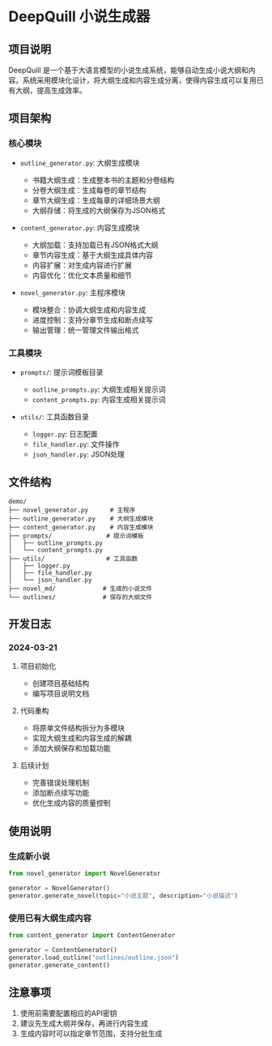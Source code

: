 # DeepQuill 小说生成器

## 项目说明
DeepQuill 是一个基于大语言模型的小说生成系统，能够自动生成小说大纲和内容。系统采用模块化设计，将大纲生成和内容生成分离，使得内容生成可以复用已有大纲，提高生成效率。

## 项目架构

### 核心模块
- `outline_generator.py`: 大纲生成模块
  - 书籍大纲生成：生成整本书的主题和分卷结构
  - 分卷大纲生成：生成每卷的章节结构
  - 章节大纲生成：生成每章的详细场景大纲
  - 大纲存储：将生成的大纲保存为JSON格式
  
- `content_generator.py`: 内容生成模块
  - 大纲加载：支持加载已有JSON格式大纲
  - 章节内容生成：基于大纲生成具体内容
  - 内容扩展：对生成内容进行扩展
  - 内容优化：优化文本质量和细节
  
- `novel_generator.py`: 主程序模块
  - 模块整合：协调大纲生成和内容生成
  - 进度控制：支持分章节生成和断点续写
  - 输出管理：统一管理文件输出格式

### 工具模块
- `prompts/`: 提示词模板目录
  - `outline_prompts.py`: 大纲生成相关提示词
  - `content_prompts.py`: 内容生成相关提示词
  
- `utils/`: 工具函数目录
  - `logger.py`: 日志配置
  - `file_handler.py`: 文件操作
  - `json_handler.py`: JSON处理

## 文件结构
```
demo/
├── novel_generator.py      # 主程序
├── outline_generator.py    # 大纲生成模块
├── content_generator.py    # 内容生成模块
├── prompts/               # 提示词模板
│   ├── outline_prompts.py
│   └── content_prompts.py
├── utils/                 # 工具函数
│   ├── logger.py
│   ├── file_handler.py
│   └── json_handler.py
├── novel_md/             # 生成的小说文件
└── outlines/             # 保存的大纲文件
```

## 开发日志

### 2024-03-21
1. 项目初始化
   - 创建项目基础结构
   - 编写项目说明文档

2. 代码重构
   - 将原单文件结构拆分为多模块
   - 实现大纲生成和内容生成的解耦
   - 添加大纲保存和加载功能

3. 后续计划
   - 完善错误处理机制
   - 添加断点续写功能
   - 优化生成内容的质量控制

## 使用说明

### 生成新小说
```python
from novel_generator import NovelGenerator

generator = NovelGenerator()
generator.generate_novel(topic="小说主题", description="小说描述")
```

### 使用已有大纲生成内容
```python
from content_generator import ContentGenerator

generator = ContentGenerator()
generator.load_outline("outlines/outline.json")
generator.generate_content()
```

## 注意事项
1. 使用前需要配置相应的API密钥
2. 建议先生成大纲并保存，再进行内容生成
3. 生成内容时可以指定章节范围，支持分批生成